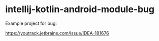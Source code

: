 # intellij-kotlin-android-module-bug

Example project for bug:

https://youtrack.jetbrains.com/issue/IDEA-181676
